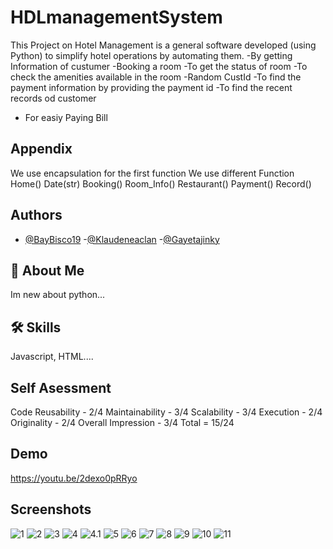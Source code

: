 # HDLmanagementSystem

This Project on Hotel Management is a general software developed (using Python) to simplify hotel operations by automating them.
-By getting Information of custumer
-Booking a room
-To get the status of room
-To check the amenities available in the room
-Random CustId
-To find the payment information by providing the payment id
-To find the recent records od customer
- For easiy Paying Bill 

## Appendix

We use encapsulation for the first function
We use different Function
Home()
Date(str)
Booking()
Room_Info()
Restaurant() 
Payment()
Record()

## Authors
- [@BayBisco19](https://github.com/BabyBisco19/HDLmanagementSystem.git)
-[@Klaudeneaclan](https://github.com/Klaudeneaclan/HDLmanagementSystem.git)
-[@Gayetajinky](https://github.com/Gayetajinky/HDLmanagementSystem.git)
## 🚀 About Me
 Im new about python...
## 🛠 Skills
Javascript, HTML....

## Self Asessment
Code Reusability - 2/4
Maintainability - 3/4
Scalability - 3/4
Execution - 2/4
Originality - 2/4
Overall Impression - 3/4
Total = 15/24


## Demo
https://youtu.be/2dexo0pRRyo

## Screenshots

![1](ScreenShots/1.png)
![2](ScreenShots/2.png)
![3](ScreenShots/3.png)
![4](ScreenShots/4.png)
![4.1](ScreenShot/4.1.png)
![5](ScreenShots/5.png)
![6](ScreenShots/6.png)
![7](ScreenShots/7.png)
![8](ScreenShots/8.png)
![9](ScreenShots/9.png)
![10](ScreenShots/10.png)
![11](ScreenShots/11.png)

